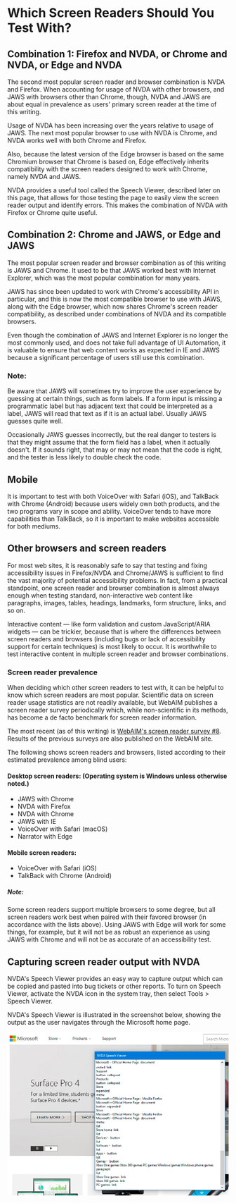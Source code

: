 # Which Screen Readers Should You Test With?

## Combination 1: Firefox and NVDA, or Chrome and NVDA, or Edge and NVDA

The second most popular screen reader and browser combination is NVDA and Firefox. When accounting for usage of NVDA with other browsers, and JAWS with browsers other than Chrome, though, NVDA and JAWS are about equal in prevalence as users' primary screen reader at the time of this writing.

Usage of NVDA has been increasing over the years relative to usage of JAWS. The next most popular browser to use with NVDA is Chrome, and NVDA works well with both Chrome and Firefox.

Also, because the latest version of the Edge browser is based on the same Chromium browser that Chrome is based on, Edge effectively inherits compatibility with the screen readers designed to work with Chrome, namely NVDA and JAWS.

NVDA provides a useful tool called the Speech Viewer, described later on this page, that allows for those testing the page to easily view the screen reader output and identify errors. This makes the combination of NVDA with Firefox or Chrome quite useful.

## Combination 2: Chrome and JAWS, or Edge and JAWS

The most popular screen reader and browser combination as of this writing is JAWS and Chrome. It used to be that JAWS worked best with Internet Explorer, which was the most popular combination for many years.

JAWS has since been updated to work with Chrome's accessibility API in particular, and this is now the most compatible browser to use with JAWS, along with the Edge browser, which now shares Chrome's screen reader compatibility, as described under combinations of NVDA and its compatible browsers.

Even though the combination of JAWS and Internet Explorer is no longer the most commonly used, and does not take full advantage of UI Automation, it is valuable to ensure that web content works as expected in IE and JAWS because a significant percentage of users still use this combination.

### Note:

Be aware that JAWS will sometimes try to improve the user experience by guessing at certain things, such as form labels. If a form input is missing a programmatic label but has adjacent text that could be interpreted as a label, JAWS will read that text as if it is an actual label. Usually JAWS guesses quite well.

Occasionally JAWS guesses incorrectly, but the real danger to testers is that they might assume that the form field has a label, when it actually doesn't. If it sounds right, that may or may not mean that the code is right, and the tester is less likely to double check the code.

## Mobile

It is important to test with both VoiceOver with Safari (iOS), and TalkBack with Chrome (Android) because users widely own both products, and the two programs vary in scope and ability. VoiceOver tends to have more capabilities than TalkBack, so it is important to make websites accessible for both mediums.

## Other browsers and screen readers

For most web sites, it is reasonably safe to say that testing and fixing accessibility issues in Firefox/NVDA and Chrome/JAWS is sufficient to find the vast majority of potential accessibility problems. In fact, from a practical standpoint, one screen reader and browser combination is almost always enough when testing standard, non-interactive web content like paragraphs, images, tables, headings, landmarks, form structure, links, and so on.

Interactive content — like form validation and custom JavaScript/ARIA widgets — can be trickier, because that is where the differences between screen readers and browsers (including bugs or lack of accessibility support for certain techniques) is most likely to occur. It is worthwhile to test interactive content in multiple screen reader and browser combinations.

### Screen reader prevalence

When deciding which other screen readers to test with, it can be helpful to know which screen readers are most popular. Scientific data on screen reader usage statistics are not readily available, but WebAIM publishes a screen reader survey periodically which, while non-scientific in its methods, has become a de facto benchmark for screen reader information.

The most recent (as of this writing) is [WebAIM's screen reader survey #8](http://webaim.org/projects/screenreadersurvey8/). Results of the previous surveys are also published on the WebAIM site.

The following shows screen readers and browsers, listed according to their estimated prevalence among blind users:

#### Desktop screen readers: (Operating system is Windows unless otherwise noted.)

- JAWS with Chrome
- NVDA with Firefox
- NVDA with Chrome
- JAWS with IE
- VoiceOver with Safari (macOS)
- Narrator with Edge

#### Mobile screen readers:

- VoiceOver with Safari (iOS)
- TalkBack with Chrome (Android)

##### Note:

Some screen readers support multiple browsers to some degree, but all screen readers work best when paired with their favored browser (in accordance with the lists above). Using JAWS with Edge will work for some things, for example, but it will not be as robust an experience as using JAWS with Chrome and will not be as accurate of an accessibility test.

## Capturing screen reader output with NVDA

NVDA's Speech Viewer provides an easy way to capture output which can be copied and pasted into bug tickets or other reports. To turn on Speech Viewer, activate the NVDA icon in the system tray, then select Tools > Speech Viewer.

NVDA's Speech Viewer is illustrated in the screenshot below, showing the output as the user navigates through the Microsoft home page.

![NVDA Speech Viewer Screenshot](nvda-speech-viewer.png)
